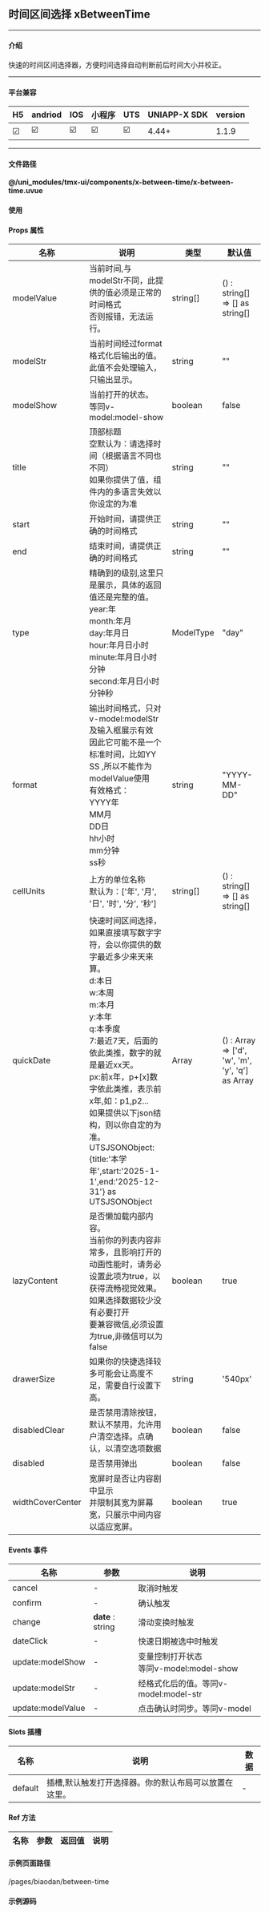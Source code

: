 
## 时间区间选择 xBetweenTime

***

#### 介绍

快速的时间区间选择器，方便时间选择自动判断前后时间大小并校正。

***

#### 平台兼容

| H5 | andriod | IOS | 小程序 | UTS | UNIAPP-X SDK | version |
| --- | --- | --- | --- | --- | --- | --- |
| ☑ | ☑️ | ☑️ | ☑️ | ☑️ | 4.44+ | 1.1.9 |

***

#### 文件路径

**@/uni_modules/tmx-ui/components/x-between-time/x-between-time.uvue**

#### 使用

<x-between-time></x-between-time>

#### Props 属性

| 名称 | 说明 | 类型 | 默认值 |
| ------ | ---- | ---- | ---- |
| modelValue | 当前时间,与modelStr不同，此提供的值必须是正常的时间格式<br>否则报错，无法运行。 | string[] | () : string[] => [] as string[] |
| modelStr | 当前时间经过format格式化后输出的值。<br>此值不会处理输入，只输出显示。 | string | "" |
| modelShow | 当前打开的状态。<br>等同v-model:model-show | boolean | false |
| title | 顶部标题<br>空默认为：请选择时间（根据语言不同也不同）<br>如果你提供了值，组件内的多语言失效以你设定的为准 | string | "" |
| start | 开始时间，请提供正确的时间格式 | string | "" |
| end | 结束时间，请提供正确的时间格式 | string | "" |
| type | 精确到的级别,这里只是展示，具体的返回值还是完整的值。<br>year:年<br>month:年月<br>day:年月日<br>hour:年月日小时<br>minute:年月日小时分钟<br>second:年月日小时分钟秒 | ModelType | "day" |
| format | 输出时间格式，只对v-model:modelStr及输入框展示有效<br>因此它可能不是一个标准时间，比如YY SS ,所以不能作为modelValue使用<br>有效格式：<br>YYYY年<br>MM月<br>DD日<br>hh小时<br>mm分钟<br>ss秒 | string | "YYYY-MM-DD" |
| cellUnits | 上方的单位名称<br>默认为：['年', '月', '日', '时', '分', '秒'] | string[] | () : string[] => [] as string[] |
| quickDate | 快速时间区间选择，如果直接填写数字字符，会以你提供的数字最近多少来天来算。<br>d:本日<br>w:本周<br>m:本月<br>y:本年<br>q:本季度<br>7:最近7天，后面的依此类推，数字的就是最近xx天。<br>px:前x年，p+[x]数字依此类推，表示前x年,如：p1,p2...<br>如果提供以下json结构，则以你自定的为准。<br>UTSJSONObject:{title:'本学年',start:'2025-1-1',end:'2025-12-31'} as UTSJSONObject | Array<any> | () : Array<any> => ['d', 'w', 'm', 'y', 'q'] as Array<any> |
| lazyContent | 是否懒加载内部内容。<br>当前你的列表内容非常多，且影响打开的动画性能时，请务必<br>设置此项为true，以获得流畅视觉效果。如果选择数据较少没有必要打开<br>要兼容微信,必须设置为true,非微信可以为false | boolean | true |
| drawerSize | 如果你的快捷选择较多可能会让高度不足，需要自行设置下高。 | string | '540px' |
| disabledClear | 是否禁用清除按钮，默认不禁用，允许用户清空选择。点确认，以清空选项数据 | boolean | false |
| disabled | 是否禁用弹出 | boolean | false |
| widthCoverCenter | 宽屏时是否让内容剧中显示<br>并限制其宽为屏幕宽，只展示中间内容以适应宽屏。 | boolean | true |



#### Events 事件

| 名称 | 参数 | 说明 |
| ------ | ---- | ---- |
| cancel | - | 取消时触发 |
| confirm | - | 确认触发 |
| change | **date** : string | 滑动变换时触发 |
| dateClick | - | 快速日期被选中时触发 |
| update:modelShow | - | 变量控制打开状态<br>等同v-model:model-show |
| update:modelStr | - | 经格式化后的值。等同v-model:model-str |
| update:modelValue | - | 点击确认时同步。等同v-model |


#### Slots 插槽

| 名称 | 说明 | 数据 |
| ------ | ---- | ---- |
| default | 插槽,默认触发打开选择器。你的默认布局可以放置在这里。 | - |


#### Ref 方法

| 名称 | 参数 | 返回值 | 说明 |
| ------ | ---- | ---- | ---- |


#### 示例页面路径

/pages/biaodan/between-time

#### 示例源码

<template>
	<!-- #ifdef APP -->
	<scroll-view style="flex:1">
	<!-- #endif -->
	<!-- #ifdef MP-WEIXIN -->
	<page-meta :page-style="`background-color:${xThemeConfigBgColor}`">
		<navigation-bar :background-color="xThemeConfigNavBgColor" :front-color="xThemeConfigNavFontColor"></navigation-bar>
	</page-meta>
	<!-- #endif -->
		<x-sheet>
			<x-text font-size="18" class=" text-weight-b mb-8">时间区间选择 xBetweenTime</x-text>
			<x-text color="#999999">快速的时间区间选择器，方便时间选择自动判断前后时间大小并校正。</x-text>
		</x-sheet>
		
		<x-sheet>
		
			<x-between-time start="2020-1-9" end="2026-5-26" v-model="newdata" v-model:model-str="nowVal">
				<x-button :block="true">打开时间</x-button>
			</x-between-time>

			<x-sheet :margin="['0','24']" color="#f5f5f5" dark-color="#333">
				<x-text color="#999999">选中的值：{{newdata}}</x-text>
				<x-text color="#999999">经format的值：{{nowVal}}</x-text>
			</x-sheet>
			<x-button skin='thin' :block="true" @click="newdata = ['2024-3-21','2026-1-13']">赋值</x-button>
		</x-sheet>
	
		<x-sheet>
			<x-text font-size="18" class="text-weight-b mb-20">设置快捷按钮</x-text>
			<x-between-time :quick-date="['d','y','7','30','p1','p2',customDate]" start="2020-1-9" end="2026-5-26" v-model="newdata" v-model:model-str="nowVal">
				<x-button :block="true">打开时间</x-button>
			</x-between-time>
		
		</x-sheet>
		
	<!-- #ifdef APP -->
	</scroll-view>
	<!-- #endif -->
</template>

<script lang="ts">
	export default {
		data() {

			return {
				nowVal: "",
				newdata:[] as string[],
				customDate:{title:'本学年',start:'2025-1-1',end:'2025-12-31'} as UTSJSONObject
			};
		},
		methods: {

		},
	}
</script>

<style lang="scss">

</style>
		
